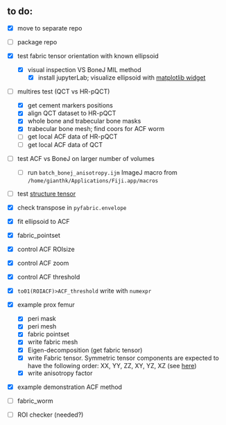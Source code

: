 ## to do:
- [X] move to separate repo
- [ ] package repo
- [X] test fabric tensor orientation with known ellipsoid
  - [X] visual inspection VS BoneJ MIL method
    - [X] install jupyterLab; visualize ellipsoid with [matplotlib widget](https://github.com/matplotlib/ipympl)
- [ ] multires test (QCT vs HR-pQCT)
  - [X] get cement markers positions
  - [X] align QCT dataset to HR-pQCT
  - [X] whole bone and trabecular bone masks
  - [X] trabecular bone mesh; find coors for ACF worm
  - [ ] get local ACF data of HR-pQCT
  - [ ] get local ACF data of QCT
- [ ] test ACF vs BoneJ on larger number of volumes
    - [ ] run `batch_bonej_anisotropy.ijm` ImageJ macro from `/home/gianthk/Applications/Fiji.app/macros`
- [ ] test [structure tensor](https://github.com/Skielex/structure-tensor)

- [X] check transpose in `pyfabric.envelope`  
- [X] fit ellipsoid to ACF
- [X] fabric_pointset
- [X] control ACF ROIsize
- [X] control ACF zoom
- [X] control ACF threshold
- [X] `to01(ROIACF)>ACF_threshold` write with `numexpr`
- [X] example prox femur
  - [X] peri mask
  - [X] peri mesh
  - [X] fabric pointset
  - [X] write fabric mesh
  - [X] Eigen-decomposition (get fabric tensor)
  - [X] write Fabric tensor. Symmetric tensor components are expected to have the following order: XX, YY, ZZ, XY, YZ, XZ (see [here](https://kitware.github.io/paraview-docs/latest/python/paraview.simple.TensorGlyph.html))
  - [X] write anisotropy factor
- [X] example demonstration ACF method
- [ ] fabric_worm
- [ ] ROI checker (needed?)
